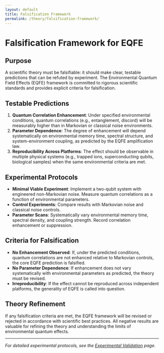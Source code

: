 ```yaml
---
layout: default
title: Falsification Framework
permalink: /theory/falsification-framework/
---
```


# Falsification Framework for EQFE

## Purpose

A scientific theory must be falsifiable: it should make clear, testable predictions that can be refuted by experiment. The Environmental Quantum Field Effects (EQFE) framework is committed to rigorous scientific standards and provides explicit criteria for falsification.

## Testable Predictions

1. **Quantum Correlation Enhancement**: Under specified environmental conditions, quantum correlations (e.g., entanglement, discord) will be measurably higher than in Markovian or classical noise environments.
2. **Parameter Dependence**: The degree of enhancement will depend systematically on environmental memory time, spectral structure, and system-environment coupling, as predicted by the EQFE amplification law.
3. **Reproducibility Across Platforms**: The effect should be observable in multiple physical systems (e.g., trapped ions, superconducting qubits, biological samples) when the same environmental criteria are met.

## Experimental Protocols

- **Minimal Viable Experiment**: Implement a two-qubit system with engineered non-Markovian noise. Measure quantum correlations as a function of environmental parameters.
- **Control Experiments**: Compare results with Markovian noise and classical noise controls.
- **Parameter Scans**: Systematically vary environmental memory time, spectral density, and coupling strength. Record correlation enhancement or suppression.

## Criteria for Falsification

- **No Enhancement Observed**: If, under the predicted conditions, quantum correlations are not enhanced relative to Markovian controls, the core EQFE prediction is falsified.
- **No Parameter Dependence**: If enhancement does not vary systematically with environmental parameters as predicted, the theory must be revised.
- **Irreproducibility**: If the effect cannot be reproduced across independent platforms, the generality of EQFE is called into question.

## Theory Refinement

If any falsification criteria are met, the EQFE framework will be revised or rejected in accordance with scientific best practices. All negative results are valuable for refining the theory and understanding the limits of environmental quantum effects.

---

*For detailed experimental protocols, see the [Experimental Validation](../experimental_validation.md) page.*
